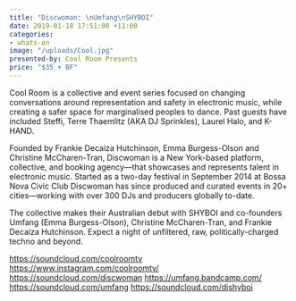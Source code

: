 ```yaml
---
title: "Discwoman: \nUmfang\nSHYBOI"
date: 2019-01-18 17:51:00 +11:00
categories:
- whats-on
image: "/uploads/Cool.jpg"
presented-by: Cool Room Presents
price: "$35 + BF"
---
```


Cool Room is a collective and event series focused on changing conversations around representation and safety in electronic music, while creating a safer space for marginalised peoples to dance. Past guests have included Steffi, Terre Thaemlitz (AKA DJ Sprinkles), Laurel Halo, and K-HAND. 

Founded by Frankie Decaiza Hutchinson, Emma Burgess-Olson and Christine McCharen-Tran, Discwoman is a New York-based platform, collective, and booking agency—that showcases and represents talent in electronic music. Started as a two-day festival in September 2014 at Bossa Nova Civic Club Discwoman has since produced and curated events in 20+ cities—working with over 300 DJs and producers globally to-date.

The collective makes their Australian debut with SHYBOI and co-founders Umfang (Emma Burgess-Olson), Christine McCharen-Tran, and Frankie Decaiza Hutchinson. Expect a night of unfiltered, raw, politically-charged techno and beyond.

https://soundcloud.com/coolroomtv https://www.instagram.com/coolroomtv/ 
https://soundcloud.com/discwoman 
https://umfang.bandcamp.com/
https://soundcloud.com/umfang 
https://soundcloud.com/djshyboi 
